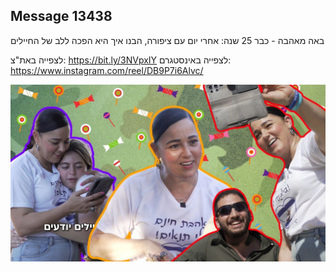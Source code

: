 ## Message 13438

באה מאהבה - כבר 25 שנה:
אחרי יום עם ציפורה, הבנו איך היא הפכה ללב של החיילים

לצפייה באת"צ:
https://bit.ly/3NVpxIY
לצפייה באינסטגרם: 
https://www.instagram.com/reel/DB9P7i6Alvc/

![Photo](13438/13438_photo.jpg)
